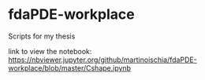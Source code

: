 # fdaPDE-workplace

Scripts for my thesis

link to view the notebook: https://nbviewer.jupyter.org/github/martinoischia/fdaPDE-workplace/blob/master/Cshape.ipynb
